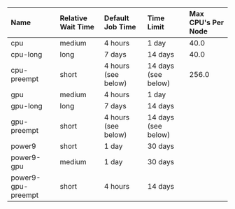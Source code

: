 | Name               | Relative Wait Time   | Default Job Time    | Time Limit          | Max CPU's Per Node   |
|:-------------------|:---------------------|:--------------------|:--------------------|:---------------------|
| cpu                | medium               | 4 hours             | 1 day               | 40.0                 |
| cpu-long           | long                 | 7 days              | 14 days             | 40.0                 |
| cpu-preempt        | short                | 4 hours (see below) | 14 days (see below) | 256.0                |
| gpu                | medium               | 4 hours             | 1 day               |                      |
| gpu-long           | long                 | 7 days              | 14 days             |                      |
| gpu-preempt        | short                | 4 hours (see below) | 14 days (see below) |                      |
| power9             | short                | 1 day               | 30 days             |                      |
| power9-gpu         | medium               | 1 day               | 30 days             |                      |
| power9-gpu-preempt | short                | 4 hours             | 14 days             |                      |